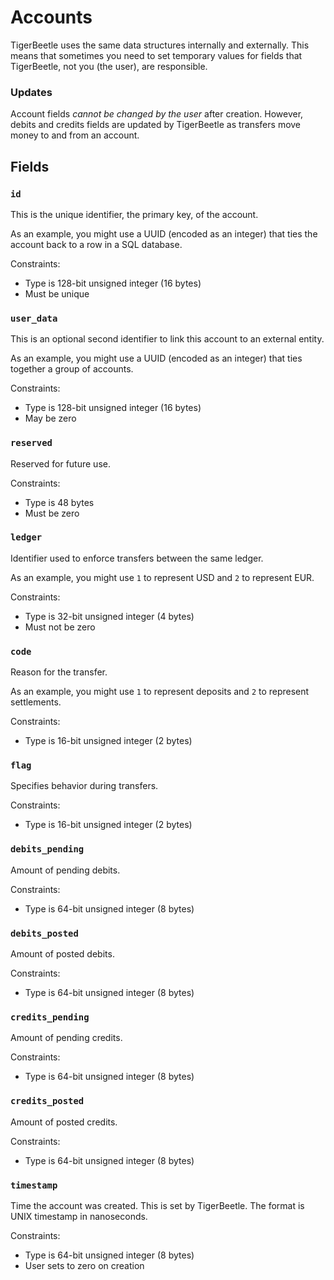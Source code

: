 # Accounts

TigerBeetle uses the same data structures internally and
externally. This means that sometimes you need to set temporary values
for fields that TigerBeetle, not you (the user), are responsible.

### Updates

Account fields *cannot be changed by the user* after
creation. However, debits and credits fields are updated by
TigerBeetle as transfers move money to and from an account.

## Fields

### `id`

This is the unique identifier, the primary key, of the account.

As an example, you might use a UUID (encoded as an integer) that ties
the account back to a row in a SQL database.

Constraints:

* Type is 128-bit unsigned integer (16 bytes)
* Must be unique

### `user_data`

This is an optional second identifier to link this account to an
external entity.

As an example, you might use a UUID (encoded as an integer) that
ties together a group of accounts.

Constraints:

* Type is 128-bit unsigned integer (16 bytes)
* May be zero

### `reserved`

Reserved for future use.

Constraints:

* Type is 48 bytes
* Must be zero

### `ledger`

Identifier used to enforce transfers between the same ledger.

As an example, you might use `1` to represent USD and `2` to represent
EUR.

Constraints:

* Type is 32-bit unsigned integer (4 bytes)
* Must not be zero

### `code`

Reason for the transfer.

As an example, you might use `1` to represent deposits and `2` to
represent settlements.

Constraints:

* Type is 16-bit unsigned integer (2 bytes)

### `flag`

Specifies behavior during transfers.

Constraints:

* Type is 16-bit unsigned integer (2 bytes)

### `debits_pending`

Amount of pending debits.

Constraints:

* Type is 64-bit unsigned integer (8 bytes)

### `debits_posted`

Amount of posted debits.

Constraints:

* Type is 64-bit unsigned integer (8 bytes)

### `credits_pending`

Amount of pending credits.

Constraints:

* Type is 64-bit unsigned integer (8 bytes)

### `credits_posted`

Amount of posted credits.

Constraints:

* Type is 64-bit unsigned integer (8 bytes)

### `timestamp`

Time the account was created. This is set by TigerBeetle. The format
is UNIX timestamp in nanoseconds.

Constraints:

* Type is 64-bit unsigned integer (8 bytes)
* User sets to zero on creation
